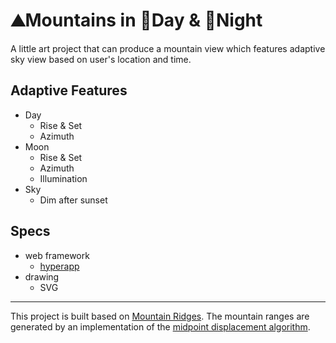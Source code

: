 # ⛰Mountains in 🌄Day & 🌃Night

A little art project that can produce a mountain view which features adaptive sky view based on user's location and time.

## Adaptive Features
* Day
   * Rise & Set 
   * Azimuth
* Moon
   * Rise & Set 
   * Azimuth
   * Illumination
* Sky
   * Dim after sunset

## Specs
* web framework
   * [hyperapp](https://github.com/jorgebucaran/hyperapp)
* drawing
   * SVG

----

This project is built based on [Mountain Ridges](https://glitch.com/~blueridge). The mountain ranges are generated by an implementation of the
[midpoint displacement algorithm](https://en.wikipedia.org/wiki/Diamond-square_algorithm).